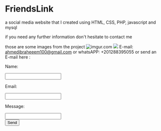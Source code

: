 # FriendsLink
a social media website that I created using HTML, CSS, PHP, javascript and mysql

if you need any further information don't hesitate to contact me 

those are some images from the project
<img src="https://imgur.com/a/CgPBf" alt="imgur.com">
<img src="https://imgur.com/a/CgPBf">
E-mail: ahmedibraheeem100@gmail.com 
or
whatsAPP: +201288395055
or send an E-mail here :
<html>
      <body>            
         <form action="https://formspree.io/ahmedibraheeem100@gmail.com"
                  method="POST">
                <p>Name: </p><input type="text" name="name"><br />
                <p>Email: </p><input type="email" name="_replyto"> <br />
                <p>Message:</p><input type="text" name="Message"><br />
                <input type="submit" value="Send">
</form>
      </body>
</html>
            
